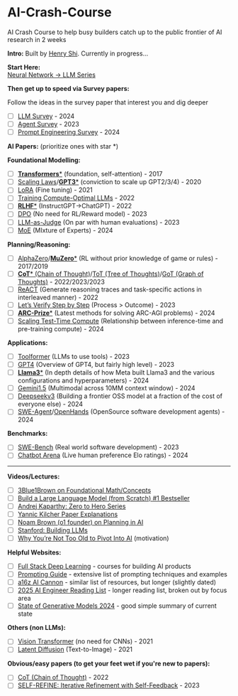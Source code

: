 # AI-Crash-Course
AI Crash Course to help busy builders catch up to the public frontier of AI research in 2 weeks

**Intro:** Built by [Henry Shi](https://www.linkedin.com/in/henrythe9th/). Currently in progress...

**Start Here:**  
[Neural Network \-\> LLM Series](https://www.youtube.com/watch?v=aircAruvnKk&list=PLZHQObOWTQDNU6R1_67000Dx_ZCJB-3pi)

**Then get up to speed via Survey papers:**

Follow the ideas in the survey paper that interest you and dig deeper

- [ ] [LLM Survey](https://arxiv.org/pdf/2402.06196v2) \- 2024  
- [ ] [Agent Survey](https://arxiv.org/pdf/2308.11432) \- 2023  
- [ ] [Prompt Engineering Survey](https://arxiv.org/pdf/2406.06608) \- 2024

**AI Papers:** (prioritize ones with star \*)

**Foundational Modelling:**  
- [ ] [**Transformers**\*](https://arxiv.org/pdf/1706.03762) (foundation, self-attention) \- 2017  
- [ ] [Scaling Laws](https://arxiv.org/pdf/2001.08361)/[**GPT3**\*](https://arxiv.org/pdf/2005.14165) (conviction to scale up GPT2/3/4) \- 2020  
- [ ] [LoRA](https://arxiv.org/abs/2106.09685) (Fine tuning) \- 2021  
- [ ] [Training Compute-Optimal LLMs](https://arxiv.org/pdf/2203.15556) \- 2022  
- [ ] [**RLHF**\*](https://arxiv.org/pdf/2203.02155) (InstructGPT-\>ChatGPT) \- 2022  
- [ ] [DPO](https://arxiv.org/pdf/2305.18290) (No need for RL/Reward model) \- 2023  
- [ ] [LLM-as-Judge](https://arxiv.org/pdf/2306.05685) (On par with human evaluations) \- 2023  
- [ ] [MoE](https://arxiv.org/pdf/2401.04088) (MIxture of Experts) \- 2024  

**Planning/Reasoning:**   
- [ ] [AlphaZero](https://arxiv.org/pdf/1712.01815)/[**MuZero**\*](https://arxiv.org/pdf/1911.08265) (RL without prior knowledge of game or rules) \- 2017/2019  
- [ ] [**CoT**\* (Chain of Thought)](https://arxiv.org/pdf/2201.11903)/[ToT (Tree of Thoughts)](https://arxiv.org/pdf/2305.10601)/[GoT (Graph of Thoughts)](https://arxiv.org/pdf/2308.09687) \- 2022/2023/2023  
- [ ] [ReACT](https://arxiv.org/pdf/2210.03629) (Generate reasoning traces and task-specific actions in interleaved manner) \- 2022  
- [ ] [Let’s Verify Step by Step](https://arxiv.org/pdf/2305.20050) (Process \> Outcome) \- 2023  
- [ ] [**ARC-Prize**\*](https://arxiv.org/pdf/2412.04604) (Latest methods for solving ARC-AGI problems) \- 2024  
- [ ] [Scaling Test-Time Compute](https://arxiv.org/pdf/2408.03314) (Relationship between inference-time and pre-training compute) \-  2024

**Applications:**  
- [ ] [Toolformer](https://arxiv.org/pdf/2302.04761) (LLMs to use tools) \- 2023  
- [ ] [GPT4](https://arxiv.org/pdf/2303.08774) (Overview of GPT4, but fairly high level) \- 2023  
- [ ] [**Llama3**\*](https://arxiv.org/pdf/2407.21783) (In depth details of how Meta built Llama3 and the various configurations and hyperparameters) \- 2024  
- [ ] [Gemini1.5](https://arxiv.org/pdf/2403.05530) (Multimodal across 10MM context window) \- 2024  
- [ ] [Deepseekv3](https://github.com/deepseek-ai/DeepSeek-V3/blob/main/DeepSeek_V3.pdf) (Building a frontier OSS model at a fraction of the cost of everyone else) \- 2024  
- [ ] [SWE-Agent](https://arxiv.org/pdf/2405.15793)/[OpenHands](https://arxiv.org/pdf/2407.16741) (OpenSource software development agents) \- 2024

**Benchmarks:**  
- [ ] [SWE-Bench](https://arxiv.org/pdf/2310.06770) (Real world software development) \- 2023  
- [ ] [Chatbot Arena](https://arxiv.org/pdf/2403.04132) (Live human preference Elo ratings) \- 2024

<hr />

**Videos/Lectures:**  
- [ ] [3Blue1Brown on Foundational Math/Concepts](https://www.youtube.com/@3blue1brown)  
- [ ] [Build a Large Language Model (from Scratch) \#1 Bestseller](https://www.amazon.com/Build-Large-Language-Model-Scratch/dp/1633437167)  
- [ ] [Andrej Kaparthy: Zero to Hero Series](https://www.youtube.com/playlist?list=PLAqhIrjkxbuWI23v9cThsA9GvCAUhRvKZ)  
- [ ] [Yannic Kilcher Paper Explanations](https://www.youtube.com/@YannicKilcher)  
- [ ] [Noam Brown (o1 founder) on Planning in AI](https://www.youtube.com/watch?v=eaAonE58sLU)  
- [ ] [Stanford: Building LLMs](https://www.youtube.com/watch?v=9vM4p9NN0Ts)  
- [ ] [Why You’re Not Too Old to Pivot Into AI](https://www.latent.space/p/not-old) (motivation)

**Helpful Websites:**  
- [ ] [Full Stack Deep Learning](https://fullstackdeeplearning.com/) \- courses for building AI products  
- [ ] [Prompting Guide](https://www.promptingguide.ai/) \- extensive list of prompting techniques and examples  
- [ ] [a16z AI Cannon](https://a16z.com/ai-canon/) \- similar list of resources, but longer (slightly dated)  
- [ ] [2025 AI Engineer Reading List](https://www.latent.space/p/2025-papers) \- longer reading list, broken out by focus area  
- [ ] [State of Generative Models 2024](https://nrehiew.github.io/blog/2024/) \- good simple summary of current state

**Others (non LLMs):**  
- [ ] [Vision Transformer](https://arxiv.org/pdf/2010.11929) (no need for CNNs) \- 2021  
- [ ] [Latent Diffusion](https://arxiv.org/pdf/2112.10752) (Text-to-Image) \- 2021

**Obvious/easy papers (to get your feet wet if you're new to papers):**  
- [ ] [CoT (Chain of Thought)](https://arxiv.org/pdf/2201.11903) \- 2022  
- [ ] [SELF-REFINE: Iterative Refinement with Self-Feedback](https://arxiv.org/pdf/2303.17651) \- 2023  
